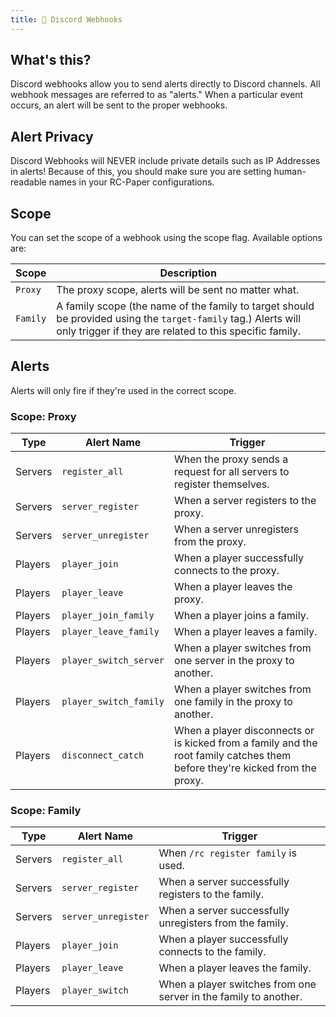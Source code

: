```yaml
---
title: 🔖 Discord Webhooks
---
```


## What's this?
Discord webhooks allow you to send alerts directly to Discord channels.
All webhook messages are referred to as "alerts." When a particular event occurs, an alert will be sent to the proper webhooks.

## Alert Privacy
Discord Webhooks will NEVER include private details such as IP Addresses in alerts!
Because of this, you should make sure you are setting human-readable names in your RC-Paper configurations.

## Scope
You can set the scope of a webhook using the scope flag.
Available options are:

| Scope | Description |
|-------|-------------|
| `Proxy` | The proxy scope, alerts will be sent no matter what. |
| `Family` | A family scope (the name of the family to target should be provided using the `target-family` tag.) Alerts will only trigger if they are related to this specific family. |

## Alerts
Alerts will only fire if they're used in the correct scope.

### Scope: Proxy
| Type | Alert Name | Trigger |
|------|------------|---------|
| Servers | `register_all` | When the proxy sends a request for all servers to register themselves. |
| Servers | `server_register` | When a server registers to the proxy. |
| Servers | `server_unregister` | When a server unregisters from the proxy. |
| Players | `player_join` | When a player successfully connects to the proxy. |
| Players | `player_leave` | When a player leaves the proxy. |
| Players | `player_join_family` | When a player joins a family. |
| Players | `player_leave_family` | When a player leaves a family. |
| Players | `player_switch_server` | When a player switches from one server in the proxy to another. |
| Players | `player_switch_family` | When a player switches from one family in the proxy to another. |
| Players | `disconnect_catch` | When a player disconnects or is kicked from a family and the root family catches them before they're kicked from the proxy. |

### Scope: Family
| Type | Alert Name | Trigger |
|------|------------|---------|
| Servers | `register_all` | When `/rc register family` is used. |
| Servers | `server_register` | When a server successfully registers to the family. |
| Servers | `server_unregister` | When a server successfully unregisters from the family. |
| Players | `player_join` | When a player successfully connects to the family. |
| Players | `player_leave` | When a player leaves the family. |
| Players | `player_switch` | When a player switches from one server in the family to another. |